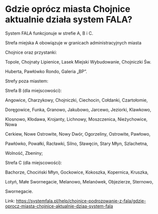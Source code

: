 # Gdzie oprócz miasta Chojnice aktualnie działa system FALA?


System FALA funkcjonuje w strefie A, B i C.


Strefa miejska A obowiązuje w granicach administracyjnych miasta


Chojnice oraz przystanki:


Topole, Chojnaty Lipienice, Lasek Miejski Wybudowanie, Chojniczki Św.


Huberta, Pawłówko Rondo, Galeria „BP”.


Strefy poza miastem:


Strefa B (dla miejscowości):


Angowice, Charzykowy, Chojniczki, Ciechocin, Cołdanki, Czartołomie,


Doręgowice, Funka, Granowo, Jakubowo, Jarcewo, Jeziorki, Klawkowo,


Klosnowo, Kłodawa, Krojanty, Lichnowy, Moszczenica, Nieżychowice, Nowa


Cerkiew, Nowe Ostrowite, Nowy Dwór, Ogorzeliny, Ostrowite, Pawłowo,


Pawłówko, Powałki, Racławki, Silno, Sławęcin, Stary Młyn, Szlachetna,


Wolność, Zbeniny;


Strefa C (dla miejscowości):


Bachorze, Chociński Młyn, Gockowice, Kokoszka, Kopernica, Kruszka,


Lotyń, Małe Swornegacie, Melanowo, Melanówek, Objezierze, Sternowo,


Swornegacie.




Link: https://systemfala.pl/help/chojnice-podrozowanie-z-fala/gdzie-oprocz-miasta-chojnice-aktualnie-dziaa-system-fala
